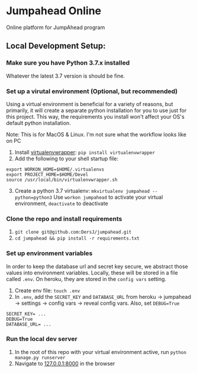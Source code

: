 # Jumpahead Online
Online platform for JumpAhead program

## Local Development Setup:

### Make sure you have Python 3.7.x installed
Whatever the latest 3.7 version is should be fine.

### Set up a virutal environment (Optional, but recommended)
Using a virtual environment is beneficial for a variety of reasons, but primarily, it will create a separate python installation for you to use just for this project. This way, the requirements you install won't affect your OS's default python installation.

Note: This is for MacOS & Linux. I'm not sure what the workflow looks like on PC

1. Install [virtualenvwrapper](https://virtualenvwrapper.readthedocs.io/en/latest/install.html): `pip install virtualenvwrapper`
2. Add the following to your shell startup file:
```
export WORKON_HOME=$HOME/.virtualenvs
export PROJECT_HOME=$HOME/Devel
source /usr/local/bin/virtualenvwrapper.sh
```
3. Create a python 3.7 virtualenv: `mkvirtualenv jumpahead --python=python3`
Use `workon jumpahead` to activate your virtual environment, `deactivate` to deactivate

### Clone the repo and install requirements
1. `git clone git@github.com:DersJ/jumpahead.git`
2. `cd jumpahead && pip install -r requirements.txt`

### Set up environment variables
In order to keep the database url and secret key secure, we abstract those values into environment variables. Locally, these will be stored in a file called `.env`. On heroku, they are stored in the `config vars` setting.

1. Create env file: `touch .env`
2. In `.env`, add the `SECRET_KEY` and `DATABASE_URL` from heroku -> jumpahead -> settings -> config vars -> reveal config vars. Also, set `DEBUG=True`
```
SECRET_KEY= ...
DEBUG=True
DATABASE_URL= ...
```

### Run the local dev server
1. In the root of this repo with your virtual environment active, run `python manage.py runserver` 
2. Navigate to [127.0.0.1:8000]() in the browser
